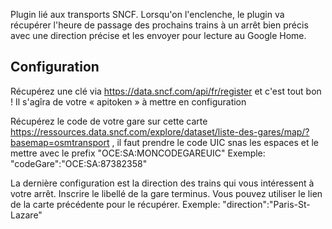 
Plugin lié aux transports SNCF. Lorsqu'on l'enclenche, le plugin va récupérer l'heure de passage des prochains trains à un arrêt bien précis avec une direction précise et les envoyer pour lecture au Google Home.


## Configuration

Récupérez une clé via https://data.sncf.com/api/fr/register et c'est tout bon ! Il s'agîra de votre « apitoken » à mettre en configuration

Récupérez le code de votre gare sur cette carte https://ressources.data.sncf.com/explore/dataset/liste-des-gares/map/?basemap=osmtransport , il faut prendre le code UIC snas les espaces et le mettre avec le prefix "OCE:SA:MONCODEGAREUIC"
Exemple: "codeGare":"OCE:SA:87382358"

La dernière configuration est la direction des trains qui vous intéressent à votre arrêt. Inscrire le libellé de la gare terminus. Vous pouvez utiliser le lien de la carte précédente pour le récupérer. Exemple:  "direction":"Paris-St-Lazare"
